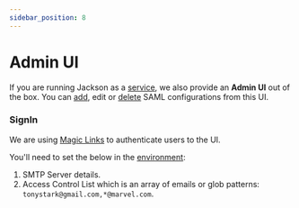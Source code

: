 ```yaml
---
sidebar_position: 8
---
```


# Admin UI

If you are running Jackson as a [service](deploy#as-a-separate-service), we also provide an **Admin UI** out of the box. 
You can [add](http://localhost:4000/docs/jackson/getting-started#2-saml-config-api), edit or [delete](http://localhost:4000/docs/jackson/getting-started#22-saml-delete-config-api) SAML configurations from this UI.
### SignIn

We are using [Magic Links](https://next-auth.js.org/providers/email) to authenticate users to the UI. 

You'll need to set the below in the [environment](env-variables#admin-ui):
   1. SMTP Server details.
   2. Access Control List which is an array of emails or glob patterns: ```tonystark@gmail.com,*@marvel.com```.
